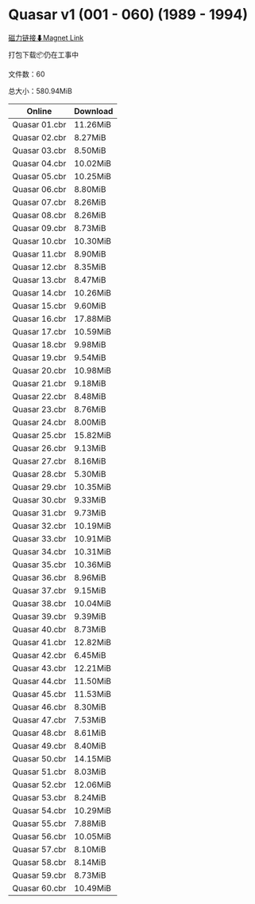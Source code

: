 # Quasar v1 (001 - 060) (1989 - 1994)

[磁力链接⬇Magnet Link](magnet:?xt=urn:btih:c9802ec3f32ef1864c421fb3925b8dbec2238edf&dn=Quasar%20v1%20%28001%20-%20060%29%20%281989%20-%201994%29)

打包下载📦仍在工事中

文件数：60

总大小：580.94MiB

Online | Download
--- | ---
Quasar 01.cbr | 11.26MiB
Quasar 02.cbr | 8.27MiB
Quasar 03.cbr | 8.50MiB
Quasar 04.cbr | 10.02MiB
Quasar 05.cbr | 10.25MiB
Quasar 06.cbr | 8.80MiB
Quasar 07.cbr | 8.26MiB
Quasar 08.cbr | 8.26MiB
Quasar 09.cbr | 8.73MiB
Quasar 10.cbr | 10.30MiB
Quasar 11.cbr | 8.90MiB
Quasar 12.cbr | 8.35MiB
Quasar 13.cbr | 8.47MiB
Quasar 14.cbr | 10.26MiB
Quasar 15.cbr | 9.60MiB
Quasar 16.cbr | 17.88MiB
Quasar 17.cbr | 10.59MiB
Quasar 18.cbr | 9.98MiB
Quasar 19.cbr | 9.54MiB
Quasar 20.cbr | 10.98MiB
Quasar 21.cbr | 9.18MiB
Quasar 22.cbr | 8.48MiB
Quasar 23.cbr | 8.76MiB
Quasar 24.cbr | 8.00MiB
Quasar 25.cbr | 15.82MiB
Quasar 26.cbr | 9.13MiB
Quasar 27.cbr | 8.16MiB
Quasar 28.cbr | 5.30MiB
Quasar 29.cbr | 10.35MiB
Quasar 30.cbr | 9.33MiB
Quasar 31.cbr | 9.73MiB
Quasar 32.cbr | 10.19MiB
Quasar 33.cbr | 10.91MiB
Quasar 34.cbr | 10.31MiB
Quasar 35.cbr | 10.36MiB
Quasar 36.cbr | 8.96MiB
Quasar 37.cbr | 9.15MiB
Quasar 38.cbr | 10.04MiB
Quasar 39.cbr | 9.39MiB
Quasar 40.cbr | 8.73MiB
Quasar 41.cbr | 12.82MiB
Quasar 42.cbr | 6.45MiB
Quasar 43.cbr | 12.21MiB
Quasar 44.cbr | 11.50MiB
Quasar 45.cbr | 11.53MiB
Quasar 46.cbr | 8.30MiB
Quasar 47.cbr | 7.53MiB
Quasar 48.cbr | 8.61MiB
Quasar 49.cbr | 8.40MiB
Quasar 50.cbr | 14.15MiB
Quasar 51.cbr | 8.03MiB
Quasar 52.cbr | 12.06MiB
Quasar 53.cbr | 8.24MiB
Quasar 54.cbr | 10.29MiB
Quasar 55.cbr | 7.88MiB
Quasar 56.cbr | 10.05MiB
Quasar 57.cbr | 8.10MiB
Quasar 58.cbr | 8.14MiB
Quasar 59.cbr | 8.73MiB
Quasar 60.cbr | 10.49MiB